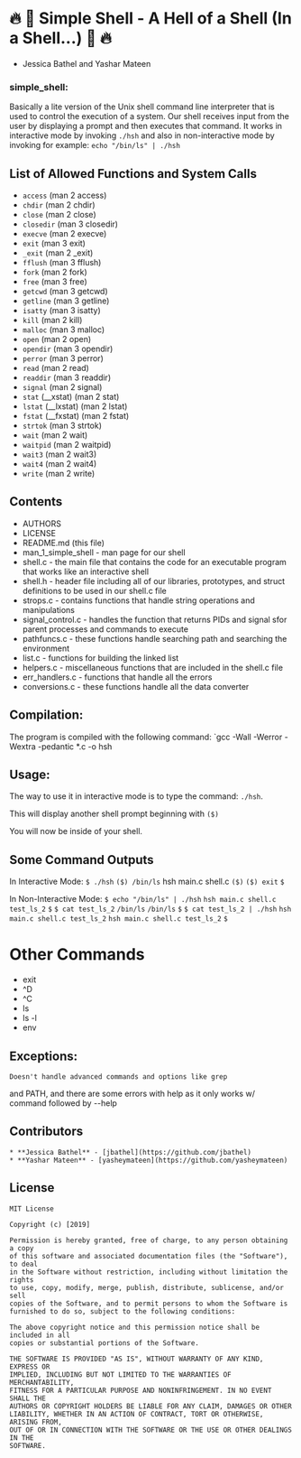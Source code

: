 # :fire: :shell: Simple Shell - A Hell of a Shell (In a Shell...) :shell: :fire:
- Jessica Bathel and Yashar Mateen

### simple_shell:
Basically a lite version of the Unix shell command line interpreter
that is used to control the execution of a system. Our shell receives input from the user
by displaying a prompt and then executes that command. It works in interactive mode by
invoking `./hsh` and also in non-interactive mode by invoking for example: `echo "/bin/ls" | ./hsh`

## List of Allowed Functions and System Calls

* `access` (man 2 access)
* `chdir` (man 2 chdir)
* `close` (man 2 close)
* `closedir` (man 3 closedir)
* `execve` (man 2 execve)
* `exit` (man 3 exit)
* `_exit` (man 2 _exit)
* `fflush` (man 3 fflush)
* `fork` (man 2 fork)
* `free` (man 3 free)
* `getcwd` (man 3 getcwd)
* `getline` (man 3 getline)
* `isatty` (man 3 isatty)
* `kill` (man 2 kill)
* `malloc` (man 3 malloc)
* `open` (man 2 open)
* `opendir` (man 3 opendir)
* `perror` (man 3 perror)
* `read` (man 2 read)
* `readdir` (man 3 readdir)
* `signal` (man 2 signal)
* `stat` (__xstat) (man 2 stat)
* `lstat` (__lxstat) (man 2 lstat)
* `fstat` (__fxstat) (man 2 fstat)
* `strtok` (man 3 strtok)
* `wait` (man 2 wait)
* `waitpid` (man 2 waitpid)
* `wait3` (man 2 wait3)
* `wait4` (man 2 wait4)
* `write` (man 2 write)

## Contents
* AUTHORS
* LICENSE
* README.md (this file)
* man_1_simple_shell - man page for our shell
* shell.c - the main file that contains the code for an executable program that works like an interactive shell
* shell.h - header file including all of our libraries, prototypes, and struct definitions to be used in our shell.c file
* strops.c - contains functions that handle string operations and manipulations
* signal_control.c - handles the function that returns PIDs and signal sfor parent processes and commands to execute
* pathfuncs.c - these functions handle searching path and searching the environment
* list.c - functions for building the linked list
* helpers.c - miscellaneous functions that are included in the shell.c file
* err_handlers.c - functions that handle all the errors
* conversions.c - these functions handle all the data converter
## Compilation:
The program is compiled with the following command:
`gcc -Wall -Werror -Wextra -pedantic *.c -o hsh
## Usage:
The way to use it in interactive mode is to type the command:
`./hsh`.

This will display another shell prompt beginning with `($)`

You will now be inside of your shell.

## Some Command Outputs
In Interactive Mode:
`$ ./hsh`
`($) /bin/ls`
hsh main.c shell.c
`($)`
`($) exit`
`$`

In Non-Interactive Mode:
`$ echo "/bin/ls" | ./hsh`
`hsh main.c shell.c test_ls_2`
`$`
`$ cat test_ls_2`
`/bin/ls`
`/bin/ls`
`$`
`$ cat test_ls_2 | ./hsh`
`hsh main.c shell.c test_ls_2`
`hsh main.c shell.c test_ls_2`
`$`

# Other Commands
 - exit
 - ^D
 - ^C
 - ls
 - ls -l
 - env


## Exceptions:
	Doesn't handle advanced commands and options like grep
and PATH, and there are some errors with help as it only works w/ command
 followed by --help

## Contributors
	* **Jessica Bathel** - [jbathel](https://github.com/jbathel)
	* **Yashar Mateen** - [yasheymateen](https://github.com/yasheymateen)

## License

	MIT License

	Copyright (c) [2019]

	Permission is hereby granted, free of charge, to any person obtaining a copy
	of this software and associated documentation files (the "Software"), to deal
	in the Software without restriction, including without limitation the rights
	to use, copy, modify, merge, publish, distribute, sublicense, and/or sell
	copies of the Software, and to permit persons to whom the Software is
	furnished to do so, subject to the following conditions:

	The above copyright notice and this permission notice shall be included in all
	copies or substantial portions of the Software.

	THE SOFTWARE IS PROVIDED "AS IS", WITHOUT WARRANTY OF ANY KIND, EXPRESS OR
	IMPLIED, INCLUDING BUT NOT LIMITED TO THE WARRANTIES OF MERCHANTABILITY,
	FITNESS FOR A PARTICULAR PURPOSE AND NONINFRINGEMENT. IN NO EVENT SHALL THE
	AUTHORS OR COPYRIGHT HOLDERS BE LIABLE FOR ANY CLAIM, DAMAGES OR OTHER
	LIABILITY, WHETHER IN AN ACTION OF CONTRACT, TORT OR OTHERWISE, ARISING FROM,
	OUT OF OR IN CONNECTION WITH THE SOFTWARE OR THE USE OR OTHER DEALINGS IN THE
	SOFTWARE.
